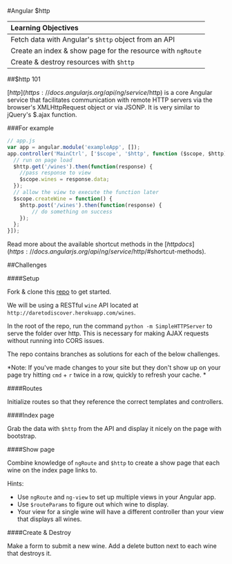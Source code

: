 #Angular $http

| Learning Objectives |
| :--- |
| Fetch data with Angular's `$http` object from an API |
| Create an index & show page for the resource with `ngRoute` |
| Create & destroy resources with `$http` |

##$http 101

[$http](https://docs.angularjs.org/api/ng/service/$http) is a core Angular service that facilitates communication with remote HTTP servers via the browser's XMLHttpRequest object or via JSONP. It is very similar to jQuery's $.ajax function.

###For example

```js
// app.js
var app = angular.module('exampleApp', []);
app.controller('MainCtrl', ['$scope', '$http', function ($scope, $http) {
  // run on page load
  $http.get('/wines').then(function(response) {
    //pass response to view
    $scope.wines = response.data;
  });
  // allow the view to execute the function later
  $scope.createWine = function() {
    $http.post('/wines').then(function(response) {
        // do something on success
    });
  };
}]);
```

Read more about the available shortcut methods in the [$http docs](https://docs.angularjs.org/api/ng/service/$http/#shortcut-methods).

##Challenges

####Setup

Fork & clone this [repo](https://github.com/sf-wdi-21/ng-http-resources) to get started.

We will be using a RESTful `wine` API located at `http://daretodiscover.herokuapp.com/wines`.

In the root of the repo, run the command `python -m SimpleHTTPServer` to serve the folder over http. This is necessary for making AJAX requests without running into CORS issues.

The repo contains branches as solutions for each of the below challenges.

*Note: If you've made changes to your site but they don't show up on your page try hitting `cmd` + `r` twice in a row, quickly to refresh your cache. 
*

####Routes

Initialize routes so that they reference the correct templates and controllers.

####Index page

Grab the data with `$http` from the API and display it nicely on the page with bootstrap.

####Show page

Combine knowledge of `ngRoute` and `$http` to create a show page that each wine on the index page links to.

Hints:
* Use `ngRoute` and `ng-view` to set up multiple views in your Angular app.
* Use `$routeParams` to figure out which wine to display.
* Your view for a single wine will have a different controller than your view that displays all wines.

####Create & Destroy

Make a form to submit a new wine. Add a delete button next to each wine that destroys it.

<!-- Bonus: refactor with a service & $resource -->



